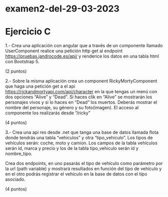 # examen2-del-29-03-2023

# Ejercicio C

1.- Crea una aplicación con angular que a través de un componente llamado UserComponent 
realice una petición http get al endpoint https://pruebas.jandrocode.es/api/ y renderice los 
datos en una tabla html con Bootstrap 5.

(2 puntos)

2.- Sobre la misma aplicación crea un component RickyMortyComponent que haga una petición 
get a el api https://rickandmortyapi.com/api/character en la que tengas un menú con dos 
opciones “Alive” y “Dead”. Si haces clik en “Alive” se mostrarán los personajes vivos y si lo haces 
en “Dead” los muertos. Deberás mostrar el nombre del personaje, su género y su foto(imagen). 
El acceso al componente los realizarás desde “/ricky”

(4 puntos)

3.- Crea una api res desde .net que tanga una base de datos llamada flota donde tendrás una 
tabla “vehiculos” y otra “tipo_vehiculo”. Los tipos de vehículos serán: coche, moto y camion. 
Los campos de la tabla vehículos serán id, marca y precio y los de la tabla tipo_vehiculo serán id 
y nombre_tipo.

Crea dos endpoints, en uno pasarás el tipo de vehículo como parámetro por la url (path variable)
y mostrará resultados en función del tipo de vehículo y en el otro podrás registrar el vehículo en 
la base de datos con el tipo asociado. 

(4 puntos)
